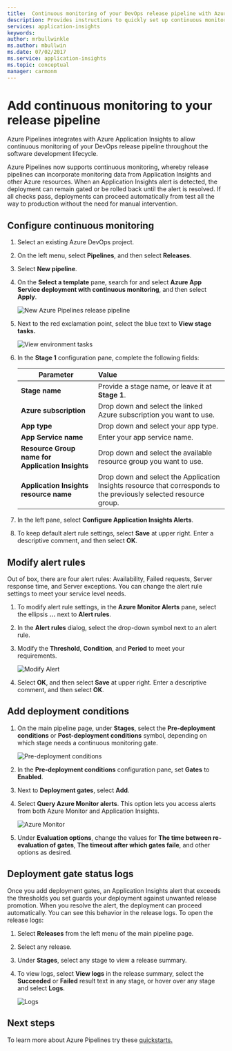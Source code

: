 ```yaml
---
title:  Continuous monitoring of your DevOps release pipeline with Azure Pipelines and Azure Application Insights  | Microsoft Docs
description: Provides instructions to quickly set up continuous monitoring with Application Insights
services: application-insights
keywords:
author: mrbullwinkle
ms.author: mbullwin
ms.date: 07/02/2017
ms.service: application-insights
ms.topic: conceptual
manager: carmonm
---
```


# Add continuous monitoring to your release pipeline

Azure Pipelines integrates with Azure Application Insights to allow continuous monitoring of your DevOps release pipeline throughout the software development lifecycle. 

Azure Pipelines now supports continuous monitoring, whereby release pipelines can incorporate monitoring data from Application Insights and other Azure resources. When an Application Insights alert is detected, the deployment can remain gated or be rolled back until the alert is resolved. If all checks pass, deployments can proceed automatically from test all the way to production without the need for manual intervention. 

## Configure continuous monitoring

1. Select an existing Azure DevOps project.
   
1. On the left menu, select **Pipelines**, and then select **Releases**. 
   
1. Select **New pipeline**.
   
1. On the **Select a template** pane, search for and select **Azure App Service deployment with continuous monitoring**, and then select **Apply**. 

   ![New Azure Pipelines release pipeline](media/continuous-monitoring/001.png)

1. Next to the red exclamation point, select the blue text to **View stage tasks.**

   ![View environment tasks](media/continuous-monitoring/002.png)

1. In the **Stage 1** configuration pane, complete the following fields: 

    | Parameter        | Value |
   | ------------- |:-----|
   | **Stage name**      | Provide a stage name, or leave it at **Stage 1**. |
   | **Azure subscription** | Drop down and select the linked Azure subscription you want to use.|
   | **App type** | Drop down and select your app type. |
   | **App Service name** | Enter your app service name. |
   | **Resource Group name for Application Insights**    | Drop down and select the available resource group you want to use. |
   | **Application Insights resource name** | Drop down and select the Application Insights resource that corresponds to the previously selected resource group.

5. In the left pane, select **Configure Application Insights Alerts**.

6. To keep default alert rule settings, select **Save** at upper right. Enter a descriptive comment, and then select **OK**.

## Modify alert rules

Out of box, there are four alert rules: Availability, Failed requests, Server response time, and Server exceptions. You can change the alert rule settings to meet your service level needs. 
   
1. To modify alert rule settings, in the **Azure Monitor Alerts** pane, select the ellipsis **...** next to **Alert rules**.
   
1. In the **Alert rules** dialog, select the drop-down symbol next to an alert rule. 
   
1. Modify the **Threshold**, **Condition**, and **Period** to meet your requirements.
   
   ![Modify Alert](media/continuous-monitoring/003.png)
   
1. Select **OK**, and then select **Save** at upper right. Enter a descriptive comment, and then select **OK**.

## Add deployment conditions

1. On the main pipeline page, under **Stages**, select the **Pre-deployment conditions** or **Post-deployment conditions** symbol, depending on which stage needs a continuous monitoring gate.
   
   ![Pre-deployment conditions](media/continuous-monitoring/004.png)
   
1. In the **Pre-deployment conditions** configuration pane, set **Gates** to **Enabled**.
   
1. Next to **Deployment gates**, select **Add**.
   
1. Select **Query Azure Monitor alerts**. This option lets you access alerts from both Azure Monitor and Application Insights.
   
   ![Azure Monitor](media/continuous-monitoring/005.png)
   
1. Under **Evaluation options**, change the values for **The time between re-evaluation of gates**, **The timeout after which gates faile**, and other options as desired. 

## Deployment gate status logs

Once you add deployment gates, an Application Insights alert that exceeds the thresholds you set guards your deployment against unwanted release promotion. When you resolve the alert, the deployment can proceed automatically. You can see this behavior in the release logs. To open the release logs:

1. Select **Releases** from the left menu of the main pipeline page. 
   
1. Select any release. 
   
1. Under **Stages**, select any stage to view a release summary. 
   
1. To view logs, select **View logs** in the release summary, select the **Succeeded** or **Failed** result text in any stage, or hover over any stage and select **Logs**. 
   
   ![Logs](media/continuous-monitoring/006.png)

## Next steps

To learn more about Azure Pipelines try these [quickstarts.](https://docs.microsoft.com/azure/devops/pipelines)
